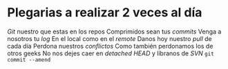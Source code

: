 # Plegarias a realizar 2 veces al día

*Git* nuestro que estas en los repos 
Comprimidos sean tus *commits*
Venga a nosotros tu *log*
En el local como en el *remote*
Danos hoy nuestro *pull* de cada día
Perdona nuestros *conflictos* 
Como también perdonamos los de otros geeks
No nos dejes caer en *detached HEAD*
y líbranos de *SVN*
`git commit --amend`
